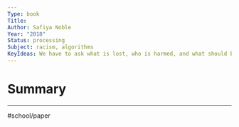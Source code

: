```yaml
---
Type: book
Title: 
Author: Safiya Noble
Year: "2018"
Status: processing
Subject: racism, algorithms
KeyIdeas: We have to ask what is lost, who is harmed, and what should be forgotten with the embrace of artificial intelligence in decision making. It is of no collective social benefit to organize information resources on the web through processes that solidify inequality and marginalization— on that point I am hopeful many people will agree. algorithmic oppression.
---
```



# Summary



---
#school/paper 